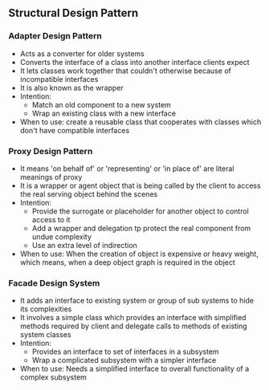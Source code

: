 ## Structural Design Pattern

### Adapter Design Pattern

- Acts as a converter for older systems
- Converts the interface of a class into another interface clients expect
- It lets classes work together that couldn't otherwise because of incompatible interfaces
- It is also known as the wrapper
- Intention:
  - Match an old component to a new system
  - Wrap an existing class with a new interface
- When to use: create a reusable class that cooperates with classes which don't have compatible interfaces

### Proxy Design Pattern

- It means 'on behalf of' or 'representing' or 'in place of' are literal meanings of proxy
- It is a wrapper or agent object that is being called by the client to access the real serving 
object behind the scenes
- Intention: 
  - Provide the surrogate or placeholder for another object to control access to it
  - Add a wrapper and delegation tp protect the real component from undue complexity
  - Use an extra level of indirection
- When to use: When the creation of object is expensive or heavy weight, which means, when a 
deep object graph is required in the object 
  
### Facade Design System

- It adds an interface to existing system or group of sub systems to hide its complexities
- It involves a simple class which provides an interface with simplified methods required  by client 
and delegate calls to methods of existing system classes
- Intention:
  - Provides an interface to set of interfaces in a subsystem
  - Wrap a complicated subsystem with a simpler interface
- When to use: Needs a simplified interface to overall functionality of a complex subsystem


